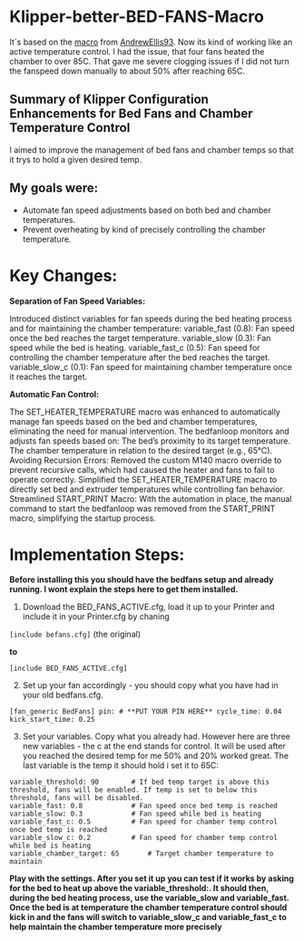 # Klipper-better-BED-FANS-Macro

It´s based on the [macro](https://github.com/VoronDesign/VoronUsers/blob/main/printer_mods/Ellis/Bed_Fans/Klipper_Macros/bedfans.cfg) from [AndrewEllis93](https://github.com/AndrewEllis93). Now its kind of working like an active temperature control. I had the issue, that four fans heated the chamber to over 85C. That gave me severe clogging issues if I did not turn the fanspeed down manually to about 50% after reaching 65C. 

## Summary of Klipper Configuration Enhancements for Bed Fans and Chamber Temperature Control
I aimed to improve the management of bed fans and chamber temps so that it trys to hold a given desired temp. 

## My goals were:

- Automate fan speed adjustments based on both bed and chamber temperatures.
- Prevent overheating by kind of precisely controlling the chamber temperature.

# Key Changes:

**Separation of Fan Speed Variables:**

Introduced distinct variables for fan speeds during the bed heating process and for maintaining the chamber temperature:
variable_fast (0.8): Fan speed once the bed reaches the target temperature.
variable_slow (0.3): Fan speed while the bed is heating.
variable_fast_c (0.5): Fan speed for controlling the chamber temperature after the bed reaches the target.
variable_slow_c (0.1): Fan speed for maintaining chamber temperature once it reaches the target.

**Automatic Fan Control:**

The SET_HEATER_TEMPERATURE macro was enhanced to automatically manage fan speeds based on the bed and chamber temperatures, eliminating the need for manual intervention.
The bedfanloop monitors and adjusts fan speeds based on:
The bed’s proximity to its target temperature.
The chamber temperature in relation to the desired target (e.g., 65°C).
Avoiding Recursion Errors:
Removed the custom M140 macro override to prevent recursive calls, which had caused the heater and fans to fail to operate correctly.
Simplified the SET_HEATER_TEMPERATURE macro to directly set bed and extruder temperatures while controlling fan behavior.
Streamlined START_PRINT Macro:
With the automation in place, the manual command to start the bedfanloop was removed from the START_PRINT macro, simplifying the startup process.

# Implementation Steps:

**Before installing this you should have the bedfans setup and already running. I wont explain the steps here to get them installed.**

1. Download the BED_FANS_ACTIVE.cfg, load it up to your Printer and include it in your Printer.cfg by chaning

`[include befans.cfg]` (the original)

**to**

`[include BED_FANS_ACTIVE.cfg]`

2. Set up your fan accordingly - you should copy what you have had in your old bedfans.cfg.

`[fan_generic BedFans]
pin: # **PUT YOUR PIN HERE**
cycle_time: 0.04
kick_start_time: 0.25`

3. Set your variables. Copy what you already had. However here are three new variables - the c at the end stands for control. It will be used after you reached the desired temp for me 50% and 20% worked great. The last variable is the temp it should hold i set it to 65C:

```
variable_threshold: 90        # If bed temp target is above this threshold, fans will be enabled. If temp is set to below this threshold, fans will be disabled.
variable_fast: 0.8            # Fan speed once bed temp is reached  
variable_slow: 0.3            # Fan speed while bed is heating
variable_fast_c: 0.5          # Fan speed for chamber temp control once bed temp is reached  
variable_slow_c: 0.2          # Fan speed for chamber temp control while bed is heating
variable_chamber_target: 65       # Target chamber temperature to maintain
```

**Play with the settings. After you set it up you can test if it works by asking for the bed to heat up above the variable_threshold:. It should then, during the bed heating process, use the variable_slow and variable_fast. Once the bed is at temperature the chamber temperature control should kick in and the fans will switch to variable_slow_c and variable_fast_c to help maintain the chamber temperature more precisely**

